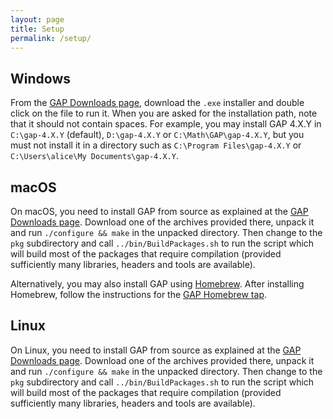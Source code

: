 ```yaml
---
layout: page
title: Setup
permalink: /setup/
---
```


## Windows

From the [GAP Downloads page](https://www.gap-system.org/Releases/),
download the `.exe` installer and double click on the file to run it.
When you are asked for the installation path, note that it should
not contain spaces. For example, you may install GAP 4.X.Y in `C:\gap-4.X.Y`
(default), `D:\gap-4.X.Y` or `C:\Math\GAP\gap-4.X.Y`, but you must not
install it in a directory such as `C:\Program Files\gap-4.X.Y` or
`C:\Users\alice\My Documents\gap-4.X.Y`.

## macOS

On macOS, you need to install GAP from source as explained
at the [GAP Downloads page](https://www.gap-system.org/Releases/).
Download one of the archives provided there, unpack it and run
`./configure && make` in the unpacked directory. Then change to the
`pkg` subdirectory and call `../bin/BuildPackages.sh` to run the
script which will build most of the packages that require compilation
(provided sufficiently many libraries, headers and tools are available).

Alternatively, you may also install GAP using [Homebrew](https://brew.sh/).
After installing Homebrew, follow the instructions for the
[GAP Homebrew tap](https://github.com/gap-system/homebrew-gap).

## Linux

On Linux, you need to install GAP from source as explained at the
[GAP Downloads page](https://www.gap-system.org/Releases/).
Download one of the archives provided there, unpack it and run
`./configure && make` in the unpacked directory. Then change to the
`pkg` subdirectory and call `../bin/BuildPackages.sh` to run the
script which will build most of the packages that require compilation
(provided sufficiently many libraries, headers and tools are available).
